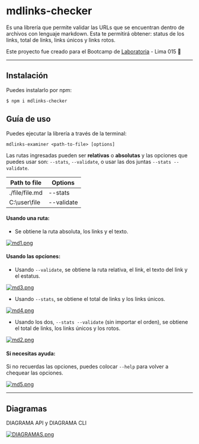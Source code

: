 # mdlinks-checker
Es una librería que permite validar las URLs que se encuentran dentro de archivos con lenguaje markdown. Esta te permitirá obtener: status de los links, total de links, links únicos y links rotos.

Este proyecto fue creado para el Bootcamp de  <a  href="https://www.laboratoria.la">Laboratoria</a> - Lima 015 💛


***

## Instalación

Puedes instalarlo por npm:

`$ npm i mdlinks-checker`

## Guía de uso

Puedes ejecutar la librería a través de la terminal:

`mdlinks-examiner <path-to-file> [options]`

Las rutas ingresadas pueden ser **relativas** o **absolutas** y las opciones que puedes usar son: `--stats`, `--validate`, o usar las dos juntas `--stats --validate`.

| Path to file | Options |
| ------------- | ------------- |
| ./file/file.md  | --stats |
| C:\user\file | --validate |

#### Usando una ruta:
- Se obtiene la ruta absoluta, los links y el texto.

[![md1.png](https://i.postimg.cc/Pq9441hK/md1.png)](https://postimg.cc/XZKdNGry)

#### Usando las opciones:
- Usando `--validate`, se obtiene la ruta relativa, el link, el texto del link y el estatus.

[![md3.png](https://i.postimg.cc/nzK3hCbk/md3.png)](https://postimg.cc/ftLcHWbt)

- Usando `--stats`, se obtiene el total de links y los links únicos.

[![md4.png](https://i.postimg.cc/BnZ11tW6/md4.png)](https://postimg.cc/rKbpBVwX)

- Usando los dos, `--stats --validate` (sin importar el orden), se obtiene el total de links, los links únicos y los rotos.

[![md2.png](https://i.postimg.cc/FRkSs6MV/md2.png)](https://postimg.cc/phxrssXm)

#### Si necesitas ayuda:

Si no recuerdas las opciones, puedes colocar `--help` para volver a chequear las opciones.

[![md5.png](https://i.postimg.cc/nVYzYZGQ/md5.png)](https://postimg.cc/NLFBB3Vg)

***
## Diagramas

DIAGRAMA API y DIAGRAMA CLI

[![DIAGRAMAS.png](https://i.postimg.cc/1zsMXDPj/DIAGRAMAS.png)](https://postimg.cc/sMH50QMY)